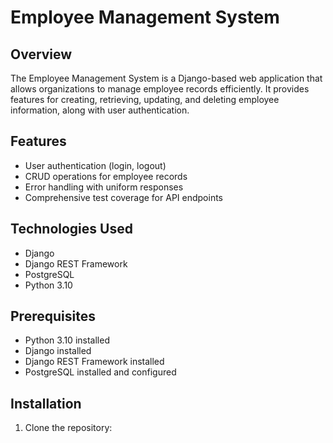 # Employee Management System

## Overview

The Employee Management System is a Django-based web application that allows organizations to manage employee records efficiently. It provides features for creating, retrieving, updating, and deleting employee information, along with user authentication.

## Features

- User authentication (login, logout)
- CRUD operations for employee records
- Error handling with uniform responses
- Comprehensive test coverage for API endpoints

## Technologies Used

- Django
- Django REST Framework
- PostgreSQL
- Python 3.10

## Prerequisites

- Python 3.10 installed
- Django installed
- Django REST Framework installed
- PostgreSQL installed and configured

## Installation

1. Clone the repository:


